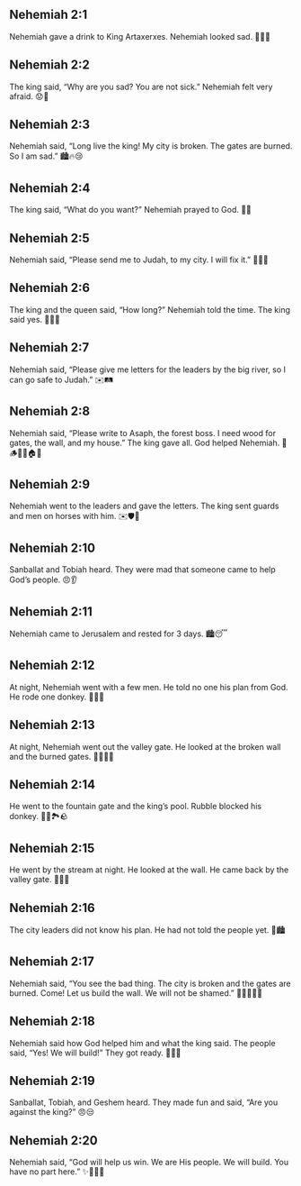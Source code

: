 ## Nehemiah 2:1
Nehemiah gave a drink to King Artaxerxes. Nehemiah looked sad. 🥤👑😢
## Nehemiah 2:2
The king said, “Why are you sad? You are not sick.” Nehemiah felt very afraid. 😟👑
## Nehemiah 2:3
Nehemiah said, “Long live the king! My city is broken. The gates are burned. So I am sad.” 🏙️🔥😢
## Nehemiah 2:4
The king said, “What do you want?” Nehemiah prayed to God. 🙏👑
## Nehemiah 2:5
Nehemiah said, “Please send me to Judah, to my city. I will fix it.” 🚶‍♂️🧱
## Nehemiah 2:6
The king and the queen said, “How long?” Nehemiah told the time. The king said yes. 👑👸✅
## Nehemiah 2:7
Nehemiah said, “Please give me letters for the leaders by the big river, so I can go safe to Judah.” ✉️🛤️
## Nehemiah 2:8
Nehemiah said, “Please write to Asaph, the forest boss. I need wood for gates, the wall, and my house.” The king gave all. God helped Nehemiah. 🌲🪵🚪🧱🏠✨
## Nehemiah 2:9
Nehemiah went to the leaders and gave the letters. The king sent guards and men on horses with him. ✉️🛡️🐎
## Nehemiah 2:10
Sanballat and Tobiah heard. They were mad that someone came to help God’s people. 😠👂
## Nehemiah 2:11
Nehemiah came to Jerusalem and rested for 3 days. 🏙️😴
## Nehemiah 2:12
At night, Nehemiah went with a few men. He told no one his plan from God. He rode one donkey. 🌙🤫🐴
## Nehemiah 2:13
At night, Nehemiah went out the valley gate. He looked at the broken wall and the burned gates. 🌙🚪🧱🔥
## Nehemiah 2:14
He went to the fountain gate and the king’s pool. Rubble blocked his donkey. 🚪💧🏞️🪨
## Nehemiah 2:15
He went by the stream at night. He looked at the wall. He came back by the valley gate. 🌙🌊🧱
## Nehemiah 2:16
The city leaders did not know his plan. He had not told the people yet. 🤫🏙️
## Nehemiah 2:17
Nehemiah said, “You see the bad thing. The city is broken and the gates are burned. Come! Let us build the wall. We will not be shamed.” 🧱👷‍♂️👷‍♀️
## Nehemiah 2:18
Nehemiah said how God helped him and what the king said. The people said, “Yes! We will build!” They got ready. 🙌🔨🧱
## Nehemiah 2:19
Sanballat, Tobiah, and Geshem heard. They made fun and said, “Are you against the king?” 😠😒
## Nehemiah 2:20
Nehemiah said, “God will help us win. We are His people. We will build. You have no part here.” ✨🧱🙅‍♂️
